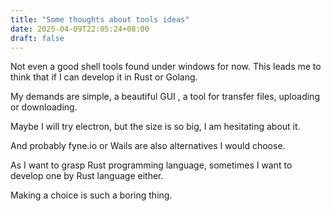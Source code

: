```yaml
---
title: "Some thoughts about tools ideas"
date: 2025-04-09T22:05:24+08:00
draft: false
---
```


Not even a good shell tools found under windows for now. This leads me to think that if I can develop it in Rust or Golang.

My demands are simple, a beautiful GUI , a tool for transfer files, uploading or downloading. 

Maybe I will try electron, but the size is so big, I am hesitating about it.

And probably fyne.io or Wails are also alternatives I would choose.

As I want to grasp Rust programming language, sometimes I want to develop one by Rust language either.

Making a choice is such a boring thing.
